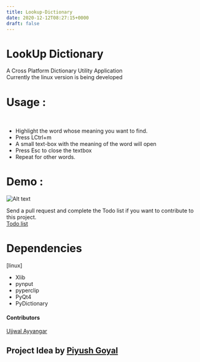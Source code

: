 ```yaml
---
title: Lookup-Dictionary
date: 2020-12-12T08:27:15+0000
draft: false
---
```

# LookUp Dictionary
A Cross Platform Dictionary Utility Application<br/>
 Currently the linux version is being developed 
<h1> Usage : </h1> <br/>

* Highlight the word whose meaning you want to find.<br/>
* Press LCtrl+m<br/>
* A small text-box with the meaning of the word will open<br/>
* Press Esc to close the textbox<br/>
* Repeat for other words.<br/>

# Demo :

![Alt text](https://github.com/GDGVIT/LookUp_Dictionary/blob/master/DemoScreenshot.gif)

Send a pull request and complete the Todo list if you want to contribute to this project. <br/> 
<a href ="https://github.com/GDGVIT/LookUp_Dictionary/blob/master/Partial/Todo.md"> Todo list<a><br/>

# Dependencies
[linux]
* Xlib
* pynput
* pyperclip
* PyQt4
* PyDictionary

<h4> Contributors </h4> 
<a href="https://github.com/UjjwalAyyangar">Ujjwal Ayyangar </a><br/>
<h2>Project Idea by <a href="https://github.com/PiyushGoyal443">Piyush Goyal</a></h2><br />
